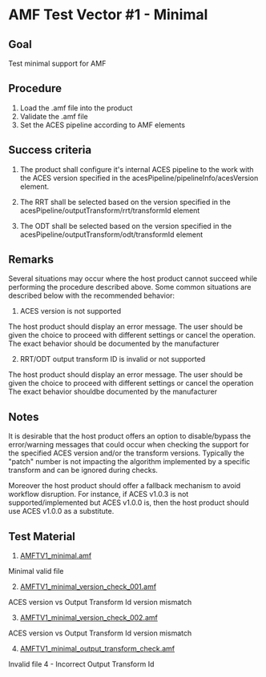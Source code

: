 # AMF Test Vector #1 - Minimal

## Goal

Test minimal support for AMF

## Procedure

1. Load the .amf file into the product
2. Validate the .amf file
3. Set the ACES pipeline according to AMF elements

## Success criteria

1. The product shall configure it's internal ACES pipeline to the work with the ACES version specified in the acesPipeline/pipelineInfo/acesVersion element.

2. The RRT shall be selected based on the version specified in the acesPipeline/outputTransform/rrt/transformId element

3. The ODT shall be selected based on the version specified in the acesPipeline/outputTransform/odt/transformId element

## Remarks

Several situations may occur where the host product cannot succeed while performing the procedure described above. Some common situations are described below with the recommended behavior:

1. ACES version is not supported

The host product should display an error message. The user should be given the choice to proceed with different settings or cancel the operation. The exact behavior should be documented by the manufacturer

2. RRT/ODT output transform ID is invalid or not supported

The host product should display an error message. The user should be given the choice to proceed with different settings or cancel the operation The exact behavior shouldbe documented by the manufacturer

## Notes

It is desirable that the host product offers an option to disable/bypass the error/warning messages that could occur when checking the support for the specified ACES version and/or the transform versions. Typically the "patch" number is not impacting the algorithm implemented by a specific transform and can be ignored during checks.

Moreover the host product should offer a fallback mechanism to avoid workflow disruption. For instance, if ACES v1.0.3 is not supported/implemented but ACES v1.0.0 is, then the host product should use ACES v1.0.0 as a substitute.

## Test Material

1. [AMFTV1_minimal.amf](AMFTV1_minimal.amf)

Minimal valid file

2. [AMFTV1_minimal_version_check_001.amf](AMFTV1_minimal_version_check_001.amf)

ACES version vs Output Transform Id version mismatch

3. [AMFTV1_minimal_version_check_002.amf](AMFTV1_minimal_version_check_002.amf)

ACES version vs Output Transform Id version mismatch

4.  [AMFTV1_minimal_output_transform_check.amf](AMFTV1_minimal_output_transform_check.amf)

Invalid file 4 - Incorrect Output Transform Id
